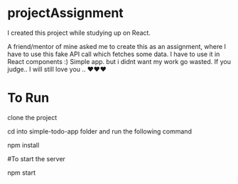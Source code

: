 # projectAssignment

I created this project while studying up on React.

A friend/mentor of mine asked me to create this as an assignment, where I have to use this fake API call which fetches some data.
I have to use it in React components :)
Simple app. but i didnt want my work go wasted.
If you judge.. I will still love you ..  ❤️❤️❤️


# To Run

clone the project

cd into simple-todo-app folder and run the following command

npm install

#To start the server

npm start
